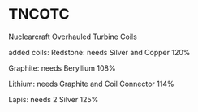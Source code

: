 # TNCOTC
Nuclearcraft Overhauled Turbine Coils

added coils:
Redstone: needs Silver and Copper 120%

Graphite: needs Beryllium 108%

Lithium: needs Graphite and Coil Connector 114%

Lapis: needs 2 Silver 125%
